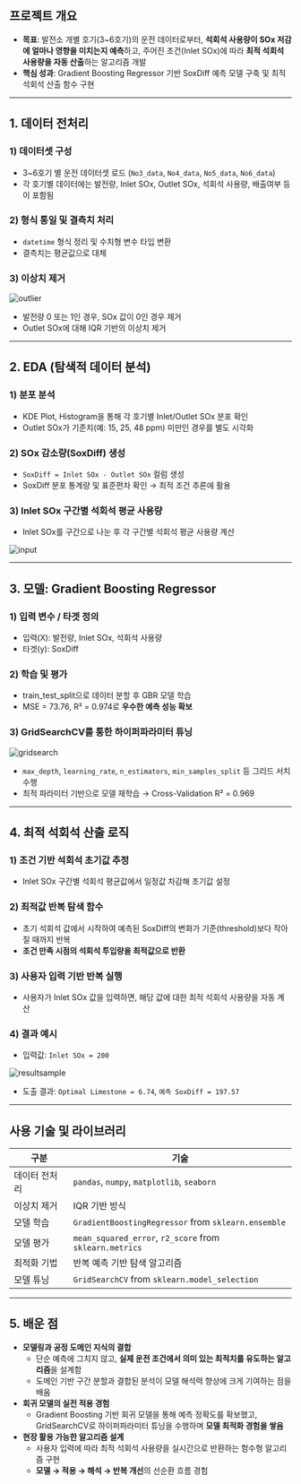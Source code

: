 ## 프로젝트 개요

- **목표**: 발전소 개별 호기(3~6호기)의 운전 데이터로부터, **석회석 사용량이 SOx 저감에 얼마나 영향을 미치는지 예측**하고, 주어진 조건(Inlet SOx)에 따라 **최적 석회석 사용량을 자동 산출**하는 알고리즘 개발
- **핵심 성과**: Gradient Boosting Regressor 기반 SoxDiff 예측 모델 구축 및 최적 석회석 산출 함수 구현

---

## 1. 데이터 전처리

### 1) **데이터셋 구성**

- 3~6호기 별 운전 데이터셋 로드 (`No3_data`, `No4_data`, `No5_data`, `No6_data`)
- 각 호기별 데이터에는 발전량, Inlet SOx, Outlet SOx, 석회석 사용량, 배출여부 등이 포함됨

### 2) **형식 통일 및 결측치 처리**

- `datetime` 형식 정리 및 수치형 변수 타입 변환
- 결측치는 평균값으로 대체

### 3) **이상치 제거**

![outlier](https://github.com/user-attachments/assets/f2c9f544-d7a2-4790-a536-60e70ce07aac)

- 발전량 0 또는 1인 경우, SOx 값이 0인 경우 제거
- Outlet SOx에 대해 IQR 기반의 이상치 제거

---

## 2. EDA (탐색적 데이터 분석)

### 1) **분포 분석**

- KDE Plot, Histogram을 통해 각 호기별 Inlet/Outlet SOx 분포 확인
- Outlet SOx가 기준치(예: 15, 25, 48 ppm) 미만인 경우를 별도 시각화

### 2) **SOx 감소량(SoxDiff) 생성**

- `SoxDiff = Inlet SOx - Outlet SOx` 컬럼 생성
- SoxDiff 분포 통계량 및 표준편차 확인 → 최적 조건 추론에 활용

### 3) **Inlet SOx 구간별 석회석 평균 사용량**

- Inlet SOx를 구간으로 나눈 후 각 구간별 석회석 평균 사용량 계산

![input](https://github.com/user-attachments/assets/a54ffc25-92d4-496e-99d7-8dfeebcfde76)



---

## 3. 모델: Gradient Boosting Regressor

### 1) **입력 변수 / 타겟 정의**

- 입력(X): 발전량, Inlet SOx, 석회석 사용량
- 타겟(y): SoxDiff

### 2) **학습 및 평가**

- train_test_split으로 데이터 분할 후 GBR 모델 학습
- MSE = 73.76, R² = 0.974로 **우수한 예측 성능 확보**

### 3) **GridSearchCV를 통한 하이퍼파라미터 튜닝**
![gridsearch](https://github.com/user-attachments/assets/40d1332b-f341-4fd2-8335-e3fd166bdd0d)


- `max_depth`, `learning_rate`, `n_estimators`, `min_samples_split` 등 그리드 서치 수행
- 최적 파라미터 기반으로 모델 재학습 → Cross-Validation R² = 0.969

---

## 4. 최적 석회석 산출 로직

### 1) **조건 기반 석회석 초기값 추정**

- Inlet SOx 구간별 석회석 평균값에서 일정값 차감해 초기값 설정

### 2) **최적값 반복 탐색 함수**

- 초기 석회석 값에서 시작하여 예측된 SoxDiff의 변화가 기준(threshold)보다 작아질 때까지 반복
- **조건 만족 시점의 석회석 투입량을 최적값으로 반환**



### 3) **사용자 입력 기반 반복 실행**

- 사용자가 Inlet SOx 값을 입력하면, 해당 값에 대한 최적 석회석 사용량을 자동 계산

### 4) 결과 예시

- 입력값: `Inlet SOx = 200`

![resultsample](https://github.com/user-attachments/assets/3e5d450e-b6b5-4550-93c2-d046b58e93d2)


- 도출 결과: `Optimal Limestone = 6.74`, `예측 SoxDiff = 197.57`

---

## 사용 기술 및 라이브러리

| 구분 | 기술 |
| --- | --- |
| 데이터 전처리 | `pandas`, `numpy`, `matplotlib`, `seaborn` |
| 이상치 제거 | IQR 기반 방식 |
| 모델 학습 | `GradientBoostingRegressor` from `sklearn.ensemble` |
| 모델 평가 | `mean_squared_error`, `r2_score` from `sklearn.metrics` |
| 최적화 기법 | 반복 예측 기반 탐색 알고리즘 |
| 모델 튜닝 | `GridSearchCV` from `sklearn.model_selection` |

---

## 5. 배운 점

- **모델링과 공정 도메인 지식의 결합**
    - 단순 예측에 그치지 않고, **실제 운전 조건에서 의미 있는 최적치를 유도하는 알고리즘**을 설계함
    - 도메인 기반 구간 분할과 결합된 분석이 모델 해석력 향상에 크게 기여하는 점을 배움
- **회귀 모델의 실전 적용 경험**
    - Gradient Boosting 기반 회귀 모델을 통해 예측 정확도를 확보했고, GridSearchCV로 하이퍼파라미터 튜닝을 수행하며 **모델 최적화 경험을 쌓음**
- **현장 활용 가능한 알고리즘 설계**
    - 사용자 입력에 따라 최적 석회석 사용량을 실시간으로 반환하는 함수형 알고리즘 구현
    - **모델 → 적용 → 해석 → 반복 개선**의 선순환 흐름 경험
